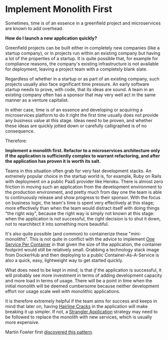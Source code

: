 # Implement Monolith First

Sometimes, time is of an essence in a greenfield project and microservices are known to add overhead.

**How do I launch a new application quickly?**

Greenfield projects can be built either in completely new companies (like a startup company), or in projects run within an existing company but having a lot of the properties of a startup. It is quite possible that, for example for compliance reasons, the company's existing infrastructure is not available for deployment, leaving a project team with a completely blank slate.

Regardless of whether in a startup or as part of an existing company, such projects usually also face significant time pressure. An early software startup needs to prove, with code, that its ideas are sound. A team in an existing company often has a sponsor that may very well act in the same manner as a venture capitalist.

In either case, time is of an essence and developing or acquiring a microservices platform to do it right the first time usually does not provide any business value at this stage. Ideas need to be proven, and whether these ideas are quickly jotted down or carefully calligraphed is of no consequence.

Therefore:

**Implement a monolith first. Refactor to a microservices architecture only if the application is sufficiently complex to warrant refactoring, and after the application has proven it is worth its salt.**

Teams in this situation often grab for very fast development stacks. An extremely popular choice in the startup world is, for example, Ruby on Rails with deployment on a public PaaS provider like Heroku. There is almost zero friction in moving such an application from the development environment to the production environment, and pretty much from day one the team is able to continuously release and show progress to their sponsor. With the focus on business logic, the team's time is spent very effectively at this stage; more effectively than when the team would distract itself with doing things "the right way", because the right way is simply not known at this stage: when the application is not successful, the right decision is to shut it down, not to rearchitect it into something more beautiful.

It's also quite possible (and common) to containerize these "mini-monoliths".  This is not quite in conflict with the advice to implement [One Service Per Container](Container-Per-Service.md) in that given the size of the application, the container footprint would still be relatively small. Grabbing a technology stack image from DockerHub and then deploying to a public Container-As-A-Service is also a quick, easy, lightweight way to get started quickly.

What does need to be kept in mind, is that *if* the application is successful, it will probably see more investment in terms of adding development capacity and more load in terms of usage. There will be a point in time when the initial monolith will be deemed cumbersome because neither development effort nor usage scale well with monolithic applications.

It is therefore extremely helpful if the team aims for success and keeps in mind that later on, having [Hairline Cracks](Look-For-Hairline-Cracks.md) in the application will make breaking it up simpler. If not, a [Strangler Application](Strangler-App.md) strategy may need to be followed to replace the monolith with new services, which is usually more expensive.

Martin Fowler first [discovered this pattern](https://martinfowler.com/bliki/MonolithFirst.html).

